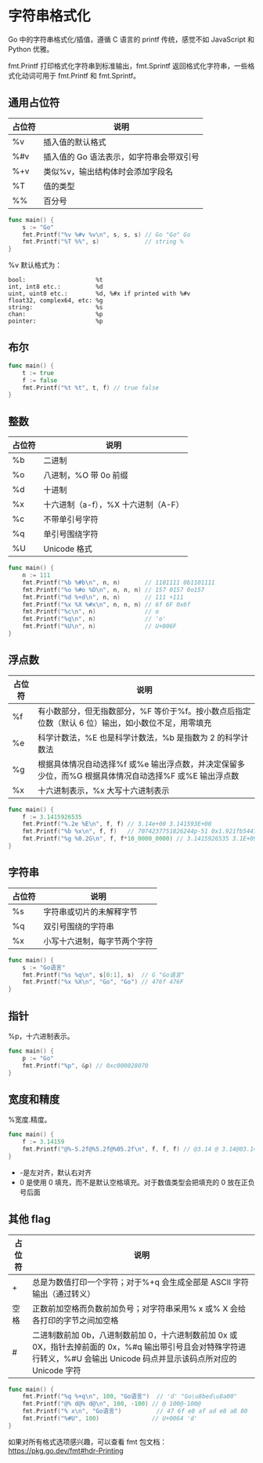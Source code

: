 # 字符串格式化

Go 中的字符串格式化/插值，遵循 C 语言的 printf 传统，感觉不如 JavaScript 和 Python 优雅。

fmt.Printf 打印格式化字符串到标准输出，fmt.Sprintf 返回格式化字符串，一些格式化动词可用于 fmt.Printf 和 fmt.Sprintf。

## 通用占位符

| 占位符 | 说明                                     |
| ------ | ---------------------------------------- |
| %v     | 插入值的默认格式                         |
| %#v    | 插入值的 Go 语法表示，如字符串会带双引号 |
| %+v    | 类似%v，输出结构体时会添加字段名         |
| %T     | 值的类型                                 |
| %%     | 百分号                                   |

```go
func main() {
	s := "Go"
	fmt.Printf("%v %#v %v\n", s, s, s) // Go "Go" Go
	fmt.Printf("%T %%", s)             // string %
}
```

%v 默认格式为：

```
bool:                    %t
int, int8 etc.:          %d
uint, uint8 etc.:        %d, %#x if printed with %#v
float32, complex64, etc: %g
string:                  %s
chan:                    %p
pointer:                 %p
```

## 布尔

```go
func main() {
	t := true
	f := false
	fmt.Printf("%t %t", t, f) // true false
}
```

## 整数

| 占位符 | 说明                                |
| ------ | ----------------------------------- |
| %b     | 二进制                              |
| %o     | 八进制，%O 带 0o 前缀               |
| %d     | 十进制                              |
| %x     | 十六进制（a-f），%X 十六进制（A-F） |
| %c     | 不带单引号字符                      |
| %q     | 单引号围绕字符                      |
| %U     | Unicode 格式                        |

```go
func main() {
	n := 111
	fmt.Printf("%b %#b\n", n, n)       // 1101111 0b1101111
	fmt.Printf("%o %#o %O\n", n, n, n) // 157 0157 0o157
	fmt.Printf("%d %+d\n", n, n)       // 111 +111
	fmt.Printf("%x %X %#x\n", n, n, n) // 6f 6F 0x6f
	fmt.Printf("%c\n", n)              // o
	fmt.Printf("%q\n", n)              // 'o'
	fmt.Printf("%U\n", n)              // U+006F
}
```

## 浮点数

| 占位符 | 说明                                                                                                  |
| ------ | ----------------------------------------------------------------------------------------------------- |
| %f     | 有小数部分，但无指数部分，%F 等价于%f。按小数点后指定位数（默认 6 位）输出，如小数位不足，用零填充    |
| %e     | 科学计数法，%E 也是科学计数法，%b 是指数为 2 的科学计数法                                             |
| %g     | 根据具体情况自动选择%f 或%e 输出浮点数，并决定保留多少位，而%G 根据具体情况自动选择%F 或%E 输出浮点数 |
| %x     | 十六进制表示，%x 大写十六进制表示                                                                     |

```go
func main() {
	f := 3.1415926535
	fmt.Printf("%.2e %E\n", f, f) // 3.14e+00 3.141593E+00
	fmt.Printf("%b %x\n", f, f)   // 7074237751826244p-51 0x1.921fb54411744p+01
	fmt.Printf("%g %0.2G\n", f, f*10_0000_0000) // 3.1415926535 3.1E+09
}
```

## 字符串

| 占位符 | 说明                         |
| ------ | ---------------------------- |
| %s     | 字符串或切片的未解释字节     |
| %q     | 双引号围绕的字符串           |
| %x     | 小写十六进制，每字节两个字符 |

```go
func main() {
	s := "Go语言"
	fmt.Printf("%s %q\n", s[0:1], s)  // G "Go语言"
	fmt.Printf("%x %X\n", "Go", "Go") // 476f 476F
}
```

## 指针

%p，十六进制表示。

```go
func main() {
	p := "Go"
	fmt.Printf("%p", &p) // 0xc000028070
}
```

## 宽度和精度

%宽度.精度。

```go
func main() {
	f := 3.14159
	fmt.Printf("@%-5.2f@%5.2f@%05.2f\n", f, f, f) // @3.14 @ 3.14@03.14
}
```

- -是左对齐，默认右对齐
- 0 是使用 0 填充，而不是默认空格填充。对于数值类型会把填充的 0 放在正负号后面

## 其他 flag

| 占位符 | 说明                                                                                                                                                                        |
| ------ | --------------------------------------------------------------------------------------------------------------------------------------------------------------------------- |
| +      | 总是为数值打印一个字符；对于%+q 会生成全部是 ASCII 字符输出（通过转义）                                                                                                     |
| 空格   | 正数前加空格而负数前加负号；对字符串采用% x 或% X 会给各打印的字节之间加空格                                                                                                |
| #      | 二进制数前加 0b，八进制数前加 0，十六进制数前加 0x 或 0X，指针去掉前面的 0x，%#q 输出带引号且会对特殊字符进行转义，%#U 会输出 Unicode 码点并显示该码点所对应的 Unicode 字符 |

```go
func main() {
	fmt.Printf("%q %+q\n", 100, "Go语言")  // 'd' "Go\u8bed\u8a00"
	fmt.Printf("@% d@% d@\n", 100, -100) // @ 100@-100@
	fmt.Printf("% x\n", "Go语言")          // 47 6f e8 af ad e8 a8 80
	fmt.Printf("%#U", 100)               // U+0064 'd'
}
```

如果对所有格式选项感兴趣，可以查看 fmt 包文档：https://pkg.go.dev/fmt#hdr-Printing
